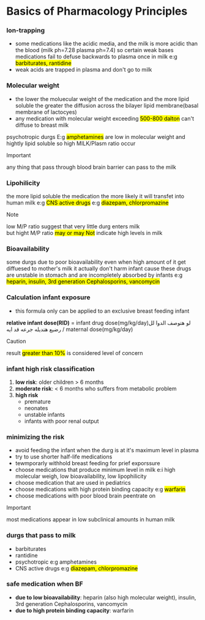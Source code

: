 # Basics of Pharmacology Principles

### Ion-trapping
- some medications like the acidic media, and the milk is more acidic than the blood (milk ph=7.28 plasma ph=7.4) so certain weak bases medications fail to defuse backwards to plasma once in milk e:g <mark> barbiturates, rantidine</mark>
- weak acids are trapped in plasma and don't go to milk

### Molecular weight
- the lower the moluecular weight of the medication and the more lipid soluble the greater the diffusion across the bilayer lipid membrane(basal membrane of lactocyes)
- any medication with molecular weight exceeding <mark>500-800 dalton</mark> can't diffuse to breast milk

psychotropic durgs E:g <mark>amphetamines</mark> are low in molecular weight and hightly lipid soluble so high MILK/Plasm ratio occur

> [!IMPORTANT]
> any thing that pass through blood brain barrier can pass to the milk

### Lipohilicity
the more lipid soluble the medication the more likely it will transfet into human milk e:g <mark>CNS active drugs</mark> e:g <mark>diazepam, chlorpromazine</mark>

> [!NOTE]
> low M/P ratio suggest that very little durg enters milk\
> but hight M/P ratio <mark>may or may Not</mark> indicate high levels in milk

### Bioavailability
some durgs due to poor bioavailability even when high amount of it get diffuesed to mother's milk it actually don't harm infant cause these drugs are unstable in stomach and are incompletely absorbed by infants e:g <mark> heparin, insulin, 3rd generation Cephalosporins, vancomycin</mark>

### Calculation infant exposure
- this formula only can be applied to an exclusive breast feeding infant

**relative infant dose(RID)** = infant drug dose(mg/kg/day)لو هتوصف الدوا لل رضيع هتديله جرعه قد ايه / maternal dose(mg/kg/day)

> [!caution]
> result <mark> greater than 10%</mark> is considered level of concern

### infant high risk classification
1. **low risk**: older children > 6 months
2. **moderate risk**: < 6 months who suffers from metabolic problem
3. **high risk**
    - premature
    - neonates
    - unstable infants
    - infants with poor renal output

### minimizing the risk
- avoid feeding the infant when the durg is at it's maximum level in plasma
- try to use shorter half-life medications
- tewmporarly withhold breast feeding for prief exporssure
- choose medications that produce minimum level in milk e:i high molecular weigh, low bioavailability, low lipophilicity
- choose medication that are used in pediatrics
- choose medications with high protein binding capacity e:g <mark>warfarin</mark>
- choose medications with poor blood brain peentrate on 

> [!IMPORTANT]
> most medications appear in low subclinical amounts in human milk
### durgs that pass to milk
- barbiturates
- rantidine
- psychotropic e:g amphetamines
- CNS active drugs e:g <mark>diazepam, chlorpromazine</mark>

### safe medication when BF
- **due to low bioavailability**: heparin (also high molecular weight), insulin, 3rd generation Cephalosporins, vancomycin
- **due to high protein binding capacity**: warfarin
